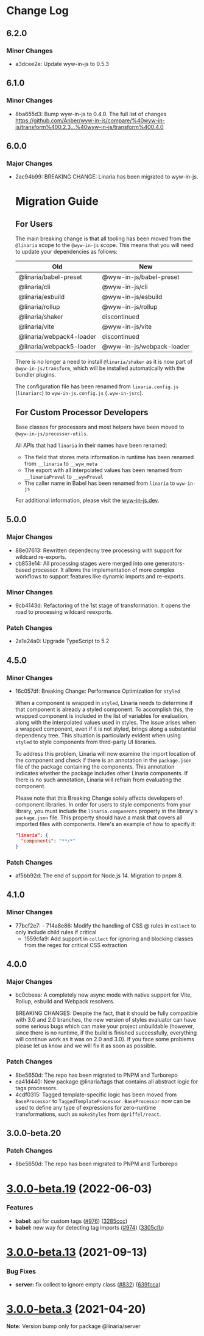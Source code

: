 # Change Log

## 6.2.0

### Minor Changes

- a3dcee2e: Update wyw-in-js to 0.5.3

## 6.1.0

### Minor Changes

- 8ba655d3: Bump wyw-in-js to 0.4.0. The full list of changes https://github.com/Anber/wyw-in-js/compare/%40wyw-in-js/transform%400.2.3...%40wyw-in-js/transform%400.4.0

## 6.0.0

### Major Changes

- 2ac94b99: BREAKING CHANGE: Linaria has been migrated to wyw-in-js.

  # Migration Guide

  ## For Users

  The main breaking change is that all tooling has been moved from the `@linaria` scope to the `@wyw-in-js` scope. This means that you will need to update your dependencies as follows:

  | Old                      | New                       |
  | ------------------------ | ------------------------- |
  | @linaria/babel-preset    | @wyw-in-js/babel-preset   |
  | @linaria/cli             | @wyw-in-js/cli            |
  | @linaria/esbuild         | @wyw-in-js/esbuild        |
  | @linaria/rollup          | @wyw-in-js/rollup         |
  | @linaria/shaker          | discontinued              |
  | @linaria/vite            | @wyw-in-js/vite           |
  | @linaria/webpack4-loader | discontinued              |
  | @linaria/webpack5-loader | @wyw-in-js/webpack-loader |

  There is no longer a need to install `@linaria/shaker` as it is now part of `@wyw-in-js/transform`, which will be installed automatically with the bundler plugins.

  The configuration file has been renamed from `linaria.config.js` (`linariarc`) to `wyw-in-js.config.js` (`.wyw-in-jsrc`).

  ## For Custom Processor Developers

  Base classes for processors and most helpers have been moved to `@wyw-in-js/processor-utils`.

  All APIs that had `linaria` in their names have been renamed:

  - The field that stores meta information in runtime has been renamed from `__linaria` to `__wyw_meta`
  - The export with all interpolated values has been renamed from `__linariaPreval` to `__wywPreval`
  - The caller name in Babel has been renamed from `linaria` to `wyw-in-js`

  For additional information, please visit the [wyw-in-js.dev](https://wyw-in-js.dev).

## 5.0.0

### Major Changes

- 88e07613: Rewritten dependecny tree processing with support for wildcard re-exports.
- cb853e14: All processing stages were merged into one generators-based processor. It allows the implementation of more complex workflows to support features like dynamic imports and re-exports.

### Minor Changes

- 9cb4143d: Refactoring of the 1st stage of transformation. It opens the road to processing wildcard reexports.

### Patch Changes

- 2a1e24a0: Upgrade TypeScript to 5.2

## 4.5.0

### Minor Changes

- 16c057df: Breaking Change: Performance Optimization for `styled`

  When a component is wrapped in `styled`, Linaria needs to determine if that component is already a styled component. To accomplish this, the wrapped component is included in the list of variables for evaluation, along with the interpolated values used in styles. The issue arises when a wrapped component, even if it is not styled, brings along a substantial dependency tree. This situation is particularly evident when using `styled` to style components from third-party UI libraries.

  To address this problem, Linaria will now examine the import location of the component and check if there is an annotation in the `package.json` file of the package containing the components. This annotation indicates whether the package includes other Linaria components. If there is no such annotation, Linaria will refrain from evaluating the component.

  Please note that this Breaking Change solely affects developers of component libraries. In order for users to style components from your library, you must include the `linaria.components` property in the library's `package.json` file. This property should have a mask that covers all imported files with components. Here's an example of how to specify it:

  ```json
  "linaria": {
    "components": "**/*"
  }
  ```

### Patch Changes

- af5bb92d: The end of support for Node.js 14. Migration to pnpm 8.

## 4.1.0

### Minor Changes

- 77bcf2e7: - 714a8e86: Modify the handling of CSS @ rules in `collect` to only include child rules if critical
  - 1559cfa9: Add support in `collect` for ignoring and blocking classes from the regex for critical CSS extraction

## 4.0.0

### Major Changes

- bc0cbeea: A completely new async mode with native support for Vite, Rollup, esbuild and Webpack resolvers.

  BREAKING CHANGES: Despite the fact, that it should be fully compatible with 3.0 and 2.0 branches, the new version of styles evaluator can have some serious bugs which can make your project unbuildable (however, since there is no runtime, if the build is finished successfully, everything will continue work as it was on 2.0 and 3.0). If you face some problems please let us know and we will fix it as soon as possible.

### Patch Changes

- 8be5650d: The repo has been migrated to PNPM and Turborepo
- ea41d440: New package @linaria/tags that contains all abstract logic for tags processors.
- 4cdf0315: Tagged template-specific logic has been moved from `BaseProcessor` to `TaggedTemplateProcessor`. `BaseProcessor` now can be used to define any type of expressions for zero-runtime transformations, such as `makeStyles` from `@griffel/react`.

## 3.0.0-beta.20

### Patch Changes

- 8be5650d: The repo has been migrated to PNPM and Turborepo

# [3.0.0-beta.19](https://github.com/callstack/linaria/compare/v3.0.0-beta.18...v3.0.0-beta.19) (2022-06-03)

### Features

- **babel:** api for custom tags ([#976](https://github.com/callstack/linaria/issues/976)) ([3285ccc](https://github.com/callstack/linaria/commit/3285ccc1d00449b78b3fc74087528cd38cbdd116))
- **babel:** new way for detecting tag imports ([#974](https://github.com/callstack/linaria/issues/974)) ([3305cfb](https://github.com/callstack/linaria/commit/3305cfb0c0f65abdacceeb7e6bad118c59f7d551))

# [3.0.0-beta.13](https://github.com/callstack/linaria/compare/v3.0.0-beta.12...v3.0.0-beta.13) (2021-09-13)

### Bug Fixes

- **server:** fix collect to ignore empty class ([#832](https://github.com/callstack/linaria/issues/832)) ([639fcca](https://github.com/callstack/linaria/commit/639fccae7f814eaa2714354aaa516a85cc8c4ebf))

# [3.0.0-beta.3](https://github.com/callstack/linaria/compare/v3.0.0-beta.2...v3.0.0-beta.3) (2021-04-20)

**Note:** Version bump only for package @linaria/server
